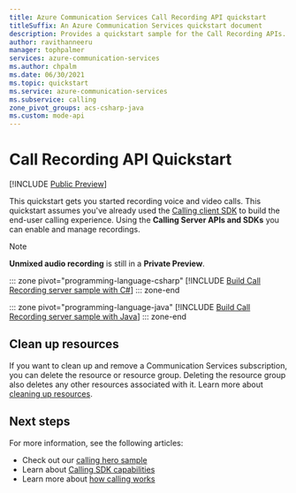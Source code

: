 ```yaml
---
title: Azure Communication Services Call Recording API quickstart
titleSuffix: An Azure Communication Services quickstart document
description: Provides a quickstart sample for the Call Recording APIs.
author: ravithanneeru
manager: tophpalmer
services: azure-communication-services
ms.author: chpalm
ms.date: 06/30/2021
ms.topic: quickstart
ms.service: azure-communication-services
ms.subservice: calling
zone_pivot_groups: acs-csharp-java
ms.custom: mode-api
---
```

# Call Recording API Quickstart

[!INCLUDE [Public Preview](../../includes/public-preview-include-document.md)]

This quickstart gets you started recording voice and video calls. This quickstart assumes you've already used the [Calling client SDK](get-started-with-video-calling.md) to build the end-user calling experience. Using the **Calling Server APIs and SDKs** you can enable and manage recordings. 

> [!NOTE]
> **Unmixed audio recording** is still in a **Private Preview**.

::: zone pivot="programming-language-csharp"
[!INCLUDE [Build Call Recording server sample with C#](./includes/call-recording-samples/recording-server-csharp.md)]
::: zone-end

::: zone pivot="programming-language-java"
[!INCLUDE [Build Call Recording server sample with Java](./includes/call-recording-samples/recording-server-java.md)]
::: zone-end

## Clean up resources

If you want to clean up and remove a Communication Services subscription, you can delete the resource or resource group. Deleting the resource group also deletes any other resources associated with it. Learn more about [cleaning up resources](../create-communication-resource.md#clean-up-resources).

## Next steps

For more information, see the following articles:

- Check out our [calling hero sample](../../samples/calling-hero-sample.md)
- Learn about [Calling SDK capabilities](./getting-started-with-calling.md)
- Learn more about [how calling works](../../concepts/voice-video-calling/about-call-types.md)
